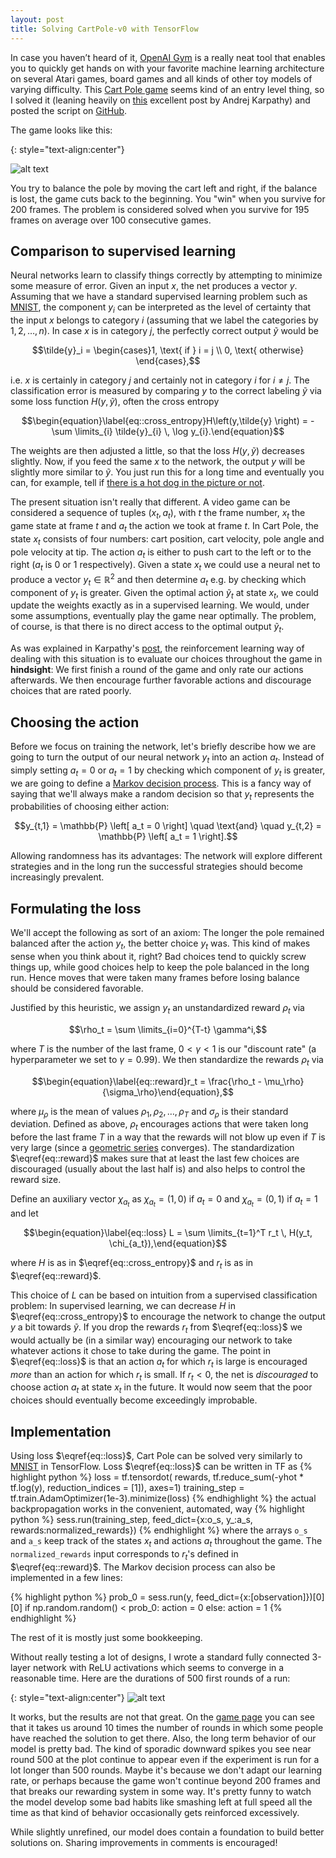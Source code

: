 ```yaml
---
layout: post
title: Solving CartPole-v0 with TensorFlow
---
```


In case you haven’t heard of it, [OpenAI Gym](https://gym.openai.com/) is a really neat tool
that enables you to quickly get hands on with your favorite machine
learning architecture on several Atari games, board games and all kinds
of other toy models of varying difficulty. This [Cart Pole game](https://gym.openai.com/envs/CartPole-v0)
seems kind of an entry level thing, so I solved it (leaning heavily on [this](http://karpathy.github.io/2016/05/31/rl/) excellent
post by Andrej Karpathy) and posted the script on [GitHub](https://github.com/mapehe/cart_pole).

The game looks like this:

{: style="text-align:center"}

![alt text]({{site.url}}/images/cart_pole.gif  "Cart Pole illustration")

You try to balance the pole by moving the cart left and right, if the balance is lost, the game cuts back to the beginning.
You "win" when you survive for 200 frames. The problem is considered solved when you survive for 195 frames on average
over 100 consecutive games.

## Comparison to supervised learning

Neural networks learn to classify things correctly by attempting to minimize some measure of error.
Given an input $x$, the net produces a vector $y$. Assuming that we have 
a standard supervised learning problem such as [MNIST](https://www.tensorflow.org/get_started/mnist/beginners),
the component $y_i$ can be interpreted as the level of certainty that the input $x$ belongs to
category $i$ (assuming that we label the categories by $1,2,\dots,n$). In case $x$ is in category $j$,
the perfectly correct output $\tilde{y}$ would be 

<center>$$\tilde{y}_i = \begin{cases}1, \text{ if } i = j \\ 0, \text{ otherwise} \end{cases},$$</center>

i.e. $x$ is certainly in category $j$ and certainly not in category $i$ for $i \neq j$.
The classification error is measured by comparing $y$ to
the correct labeling $\tilde{y}$ via some loss function $H\left(y,\tilde{y} \right)$, often the cross entropy

<center>$$\begin{equation}\label{eq::cross_entropy}H\left(y,\tilde{y} \right) = - \sum \limits_{i} \tilde{y}_{i} \, \log y_{i}.\end{equation}$$</center>

The weights are then adjusted a little, so that the loss $H(y, \tilde{y})$ decreases slightly.
Now, if you feed the same $x$ to the network, the output $y$ will be slightly more similar to $\tilde{y}$.
You just run this for a long time and eventually you can, for example, tell if [there is a hot dog in the picture or not](https://itunes.apple.com/us/app/not-hotdog/id1212457521?mt=8).

The present situation isn't really that different. A video game can
be considered a sequence of tuples $(x_t, a_t)$, with $t$ the frame number, $x_t$ the game state
at frame $t$ and $a_t$ the action we took at frame $t$. In Cart Pole, the state $x_t$ consists of four numbers: cart position,
cart velocity, pole angle and pole velocity at tip. The action $a_t$ is either to push cart to the left or to the right ($a_t$ is $0$
or $1$ respectively). Given a state $x_t$ we could use a neural net to produce a vector $y_t \in \mathbb{R}^2$ and
then determine $a_t$ e.g. by checking which component of $y_t$ is greater. Given the optimal action
$\tilde{y}_t$ at state $x_t$, we could update the weights exactly as in a supervised learning.
We would, under some assumptions, eventually play the game near optimally.
The problem, of course, is that there is no direct access to the optimal output $\tilde{y}_t$.

As was explained in Karpathy's [post](http://karpathy.github.io/2016/05/31/rl/), the reinforcement learning way of dealing with
this situation is to evaluate our choices throughout the game in **hindsight**: We first finish a round of the game and only rate our actions afterwards. We then encourage further favorable actions and discourage choices that are rated poorly.

## Choosing the action

Before we focus on training the network, let's briefly describe how we are going to turn the output of our neural network $y_t$
into an action $a_t$. Instead of simply setting $a_t = 0$ or $a_t=1$ by checking which component of $y_t$ is greater, we are going
to define a [Markov decision process](https://en.wikipedia.org/wiki/Markov_decision_process). This is a fancy way of saying
that we'll always make a random decision so that $y_t$
represents the probabilities of choosing either action:

<center>$$y_{t,1} = \mathbb{P} \left[ a_t = 0 \right] \quad \text{and} \quad y_{t,2} = \mathbb{P} \left[ a_t = 1 \right].$$</center>

Allowing randomness has its advantages: The network will explore different strategies and in the long run
the successful strategies should become increasingly prevalent.

## Formulating the loss

We'll accept the following as sort of an axiom: The longer the pole remained balanced after the action $y_t$, the
better choice $y_t$ was. This kind of makes sense when you think about it, right?
Bad choices tend to  quickly screw things up, while good choices
help to keep the pole balanced in the long run. Hence moves that were
taken many frames before losing balance should be considered
favorable.

Justified by this heuristic, we assign $y_t$ an unstandardized reward $\rho_t$ via

<center>$$\rho_t = \sum \limits_{i=0}^{T-t} \gamma^i,$$</center>

where $T$ is the number of the last frame, $0 < \gamma < 1$ is our "discount rate" (a hyperparameter we set to $\gamma = 0.99$). We then
standardize the rewards $\rho_t$ via

<center>$$\begin{equation}\label{eq::reward}r_t = \frac{\rho_t - \mu_\rho}{\sigma_\rho}\end{equation},$$</center>

where $\mu_\rho$ is the mean of values $\rho_1, \rho_2, \dots, \rho_T$ and $\sigma_\rho$ is their standard deviation. Defined as above,
$\rho_t$ encourages actions that were taken long before the last frame $T$ in a way that the rewards will not blow up even if $T$
is very large (since a [geometric series](https://en.wikipedia.org/wiki/Geometric_series) converges). The standardization
$\eqref{eq::reward}$ makes sure that at least the last few choices are discouraged (usually about the last half is)
and also helps to control the reward size.

Define an auxiliary vector $\chi_{a_t}$ as $\chi_{a_t} = (1,0)$ if $a_t = 0$ and $\chi_{a_t} = (0,1)$ if $a_t=1$ and let

<center>$$\begin{equation}\label{eq::loss} L = \sum \limits_{t=1}^T r_t \, H(y_t, \chi_{a_t}),\end{equation}$$</center>

where $H$ is as in $\eqref{eq::cross_entropy}$ and $r_t$ is as in $\eqref{eq::reward}$.

This choice of $L$ can be based on intuition from a supervised classification problem:
In supervised learning, we can decrease $H$ in $\eqref{eq::cross_entropy}$ to encourage the network to change the output $y$
a bit towards $\tilde{y}$. If you drop the rewards $r_t$ from $\eqref{eq::loss}$ we would actually be (in a similar way)
encouraging our network to take whatever actions it chose to take during the game. The point in $\eqref{eq::loss}$ is that an
action $a_t$ for which $r_t$ is large is encouraged *more* than an action for which $r_t$ is small. If $r_t < 0$, the net is
*discouraged* to choose action $a_t$ at state $x_t$ in the future. It would now seem that the
poor choices should eventually become exceedingly improbable.

## Implementation

Using loss $\eqref{eq::loss}$, Cart Pole can be solved very similarly to
[MNIST](https://www.tensorflow.org/get_started/mnist/beginners) in TensorFlow.
Loss $\eqref{eq::loss}$ can be written in TF as
{% highlight python %}
loss    =   tf.tensordot( rewards,
                          tf.reduce_sum(-yhot * tf.log(y), reduction_indices = [1]),
                          axes=1)
training_step = tf.train.AdamOptimizer(1e-3).minimize(loss)
{% endhighlight %}
the actual backpropagation works in the convenient, automated, way
{% highlight python %}
sess.run(training_step, feed_dict={x:o_s, y_:a_s, rewards:normalized_rewards})
{% endhighlight %}
where the arrays `o_s` and `a_s` keep track of the states $x_t$ and actions $a_t$ throughout the game. The `normalized_rewards`
input corresponds to $r_t$'s defined in $\eqref{eq::reward}$. The Markov decision process can also be implemented in a few lines:

{% highlight python %}
prob_0 = sess.run(y, feed_dict={x:[observation]})[0][0]
if np.random.random() < prob_0:
    action = 0
else:
    action = 1
{% endhighlight %}

The rest of it is mostly just some bookkeeping.

Without really testing a lot of designs, I wrote a standard fully connected 3-layer network with ReLU activations which seems to
converge in a reasonable time. Here are the durations of 500 first rounds of a run:

{: style="text-align:center"}
![alt text]({{site.url}}/images/cart-pole-500.png  "500 rounds")

It works, but the results are not that great. On the [game page](https://gym.openai.com/envs/CartPole-v0) you can see that
it takes us around 10 times the number of rounds in which some people have reached the solution to get there. Also, the long term behavior
of our model is pretty bad. The kind of sporadic downward spikes you see near round 500 at the plot continue to appear even if the
experiment is run for a lot longer than 500 rounds. Maybe it's because we don't adapt our learning rate, or perhaps because
the game won't continue beyond 200 frames and that breaks our rewarding system in some way. It's pretty funny to watch the
model develop some bad habits like smashing left at full speed all the time as that kind of behavior occasionally gets reinforced
excessively.

While slightly unrefined, our model does contain a foundation to build better solutions on. Sharing improvements
in comments is encouraged!
